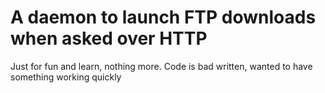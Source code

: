 A daemon to launch FTP downloads when asked over HTTP
=====================================================

Just for fun and learn, nothing more.
Code is bad written, wanted to have something working quickly
